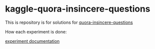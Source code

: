 # kaggle-quora-insincere-questions
This is repository is for solutions for [quora-insincere-questions](https://www.kaggle.com/c/quora-insincere-questions-classification)

How each experiment is done:

[experiment documentation](https://docs.google.com/spreadsheets/d/1ZNtvKMyWp019nmxVCgdoVvMAHs7rj5jVx0kzCNq_mw8/edit?usp=sharing)